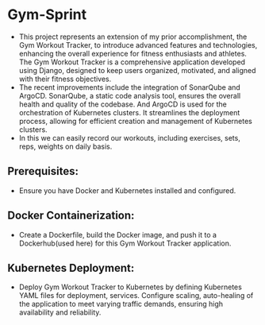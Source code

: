 # Gym-Sprint

* This project represents an extension of my prior accomplishment, the Gym Workout Tracker, to introduce advanced features and technologies, enhancing the overall experience for fitness enthusiasts and athletes. The Gym Workout Tracker is a comprehensive application developed using Django, designed to keep users organized, motivated, and aligned with their fitness objectives.
* The recent improvements include the integration of SonarQube and ArgoCD. SonarQube, a static code analysis tool, ensures the overall health and quality of the codebase. And ArgoCD is used for the orchestration of Kubernetes clusters. It streamlines the deployment process, allowing for efficient creation and management of Kubernetes clusters.
* In this we can easily record our workouts, including exercises, sets, reps, weights on daily basis.

## Prerequisites: 
  * Ensure you have Docker and Kubernetes installed and configured.

## Docker Containerization: 
  * Create a Dockerfile, build the Docker image, and push it to a Dockerhub(used here) for this Gym Workout Tracker application.

## Kubernetes Deployment: 
  * Deploy Gym Workout Tracker to Kubernetes by defining Kubernetes YAML files for deployment, services. Configure scaling, auto-healing of the application to meet varying traffic demands, ensuring high availability and reliability.
